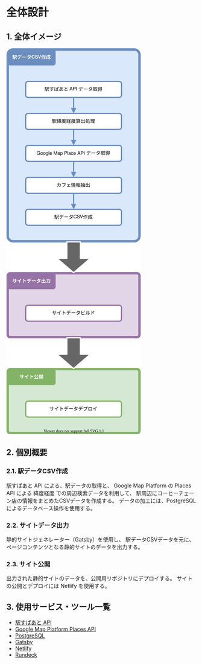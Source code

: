 # 全体設計

## 1. 全体イメージ
![](./01510101_全体設計イメージ.drawio.svg)

## 2. 個別概要
### 2.1. 駅データCSV作成
駅すぱあと API による、駅データの取得と、
Google Map Platform の Places API による 緯度経度 での周辺検索データを利用して、
駅周辺にコーヒーチェーン店の情報をまとめたCSVデータを作成する。
データの加工には、PostgreSQLによるデータベース操作を使用する。

### 2.2. サイトデータ出力
静的サイトジェネレーター（Gatsby）を使用し、
駅データCSVデータを元に、ページコンテンツとなる静的サイトのデータを出力する。

### 2.3. サイト公開
出力された静的サイトのデータを、公開用リポジトリにデプロイする。
サイトの公開とデプロイには Netlify を使用する。

## 3. 使用サービス・ツール一覧
- [駅すぱあと API](https://ekiworld.net/service/sier/webservice/free_provision.html)
- [Google Map Platform Places API](https://developers.google.com/maps/documentation/places/web-service/overview)
- [PostgreSQL](https://www.postgresql.org/)
- [Gatsby](https://www.gatsbyjs.com/)
- [Netlify](https://www.netlify.com/)
- [Rundeck](https://www.rundeck.com/)


